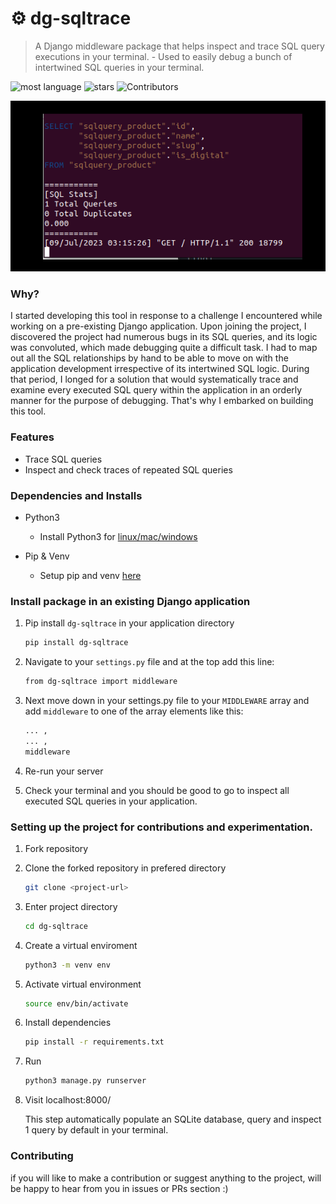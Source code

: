 # ⚙️ dg-sqltrace

> A Django middleware package that helps inspect and trace SQL query executions in your terminal. - Used to easily debug a bunch of intertwined SQL queries in your terminal.

![most language](https://img.shields.io/github/languages/top/xasterKies/dg-sqltrace?color=blue&style=for-the-badge)
![stars](https://img.shields.io/github/stars/xasterKies/dg-sqltrace?color=blue&style=for-the-badge)
![Contributors](https://img.shields.io/github/contributors/xasterKies/dg-sqltrace?color=blue&style=for-the-badge)

![Alt text](./dg-sqltrace.png "dg-sqltrace")

### Why?

I started developing this tool in response to a challenge I encountered while working on a pre-existing Django application. Upon joining the project, I discovered the project had numerous bugs in its SQL queries, and its logic was convoluted, which made debugging quite a difficult task. I had to map out all the SQL relationships by hand to be able to move on with the application development irrespective of its intertwined SQL logic. During that period, I longed for a solution that would systematically trace and examine every executed SQL query within the application in an orderly manner for the purpose of debugging. That's why I embarked on building this tool.


### Features

- Trace SQL queries
- Inspect and check traces of repeated SQL queries


### Dependencies and Installs

- Python3
  - Install Python3 for [linux/mac/windows](https://www.python.org/downloads)

- Pip & Venv
   - Setup pip and venv [here](https://packaging.python.org/en/latest/guides/installing-using-pip-and-virtual-environments/)


### Install package in an existing Django application

1. Pip install `dg-sqltrace` in your application directory

   ```bash
   pip install dg-sqltrace
   ```
2. Navigate to your `settings.py` file and at the top add this line:

   ```bash
   from dg-sqltrace import middleware
   ```

3. Next move down in your settings.py file to your `MIDDLEWARE` array and add `middleware` to one of the array elements like this:

   ```bash
   ... ,
   ... ,
   middleware
   ```
4. Re-run your server

5. Check your terminal and you should be good to go to inspect all executed SQL queries in your application.


### Setting up the project for contributions and experimentation.

1. Fork repository

2. Clone the forked repository in prefered directory

   ```bash
   git clone <project-url>
   ```

3. Enter project directory
  
   ```bash
   cd dg-sqltrace
   ```

4. Create a virtual enviroment

   ```bash
   python3 -m venv env
   ```

5. Activate virtual environment 

   ```bash
   source env/bin/activate
   ```

6. Install dependencies

   ```bash
   pip install -r requirements.txt
   ```

7. Run

    ```bash
    python3 manage.py runserver
    ```

8. Visit localhost:8000/

   This step automatically populate an SQLite database, query and inspect 1 query by default in your terminal.


### Contributing

if you will like to make a contribution or suggest anything to the project, will be happy to hear from you in issues or PRs section :)    

